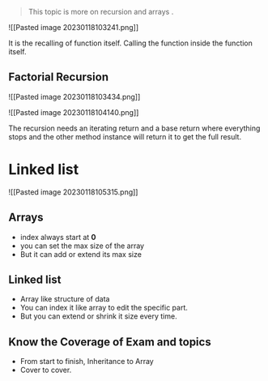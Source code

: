 > This topic is more on recursion and arrays .

![[Pasted image 20230118103241.png]]

It is the recalling of function itself. Calling the function inside the function itself.

## Factorial Recursion

![[Pasted image 20230118103434.png]]

![[Pasted image 20230118104140.png]]

 The recursion needs an iterating return and a base return where everything stops and the other method instance will return it to get the full result.

# Linked list
![[Pasted image 20230118105315.png]]

## Arrays
- index always start at **0**
- you can set the max size of the array
- But it can add or extend its max size

## Linked list
- Array like structure of data
- You can index it like array to edit the specific part.
- But you can extend or shrink it size every time.



## Know the Coverage of Exam and topics
- From start to finish, Inheritance to Array
- Cover to cover.